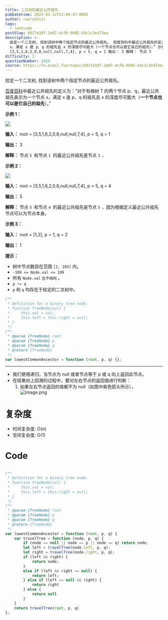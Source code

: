 ```yaml
---
title: 二叉树的最近公共祖先
pubDatetime: 2023-03-12T23:04:47.000Z
author: caorushizi
tags:
  - leetcode
postSlug: b927e10f-2e07-4cf6-9005-54c1c3ed73ea
description: >-
  给定一个二叉树, 找到该树中两个指定节点的最近公共祖先。 百度百科中最近公共祖先的定义为：“对于有根树 T 的两个节点 p、q，最近公共祖先表示为一个节点
  x，满足 x 是 p、q 的祖先且 x 的深度尽可能大（一个节点也可以是它自己的祖先）。” 示例 1： 输入： root =
  [3,5,1,6,2,0,8,null,null,7,4], p = 5, q = 1 输出： 3 解释： 节点 5
difficulty: 3
questionNumber: 1924
source: https://fe.ecool.fun/topic/b927e10f-2e07-4cf6-9005-54c1c3ed73ea
---
```


给定一个二叉树, 找到该树中两个指定节点的最近公共祖先。

[百度百科](https://baike.baidu.com/item/%E6%9C%80%E8%BF%91%E5%85%AC%E5%85%B1%E7%A5%96%E5%85%88/8918834?fr=aladdin)中最近公共祖先的定义为：“对于有根树 T 的两个节点 p、q，最近公共祖先表示为一个节点 x，满足 x 是 p、q 的祖先且 x 的深度尽可能大（**一个节点也可以是它自己的祖先**）。”

**示例 1：**

![](https://static.ecool.fun/article/771e5d00-61f3-49a7-9d57-ccde4ae5358a.png)

**输入：** root = [3,5,1,6,2,0,8,null,null,7,4], p = 5, q = 1

**输出：** 3

**解释：** 节点 `5 `和节点 `1 `的最近公共祖先是节点 `3 。`

**示例 2：**

![](https://static.ecool.fun/article/771e5d00-61f3-49a7-9d57-ccde4ae5358a.png)

**输入：** root = [3,5,1,6,2,0,8,null,null,7,4], p = 5, q = 4

**输出：** 5

**解释：** 节点 `5 `和节点 `4 `的最近公共祖先是节点 `5 。`因为根据定义最近公共祖先节点可以为节点本身。

**示例 3：**

**输入：** root = [1,2], p = 1, q = 2

**输出：** 1

**提示：**

- 树中节点数目在范围 `[2, 105]` 内。
- `-109 <= Node.val <= 109`
- 所有 `Node.val` `互不相同` 。
- `p != q`
- `p` 和 `q` 均存在于给定的二叉树中。

```js
/**
 * Definition for a binary tree node.
 * function TreeNode(val) {
 *     this.val = val;
 *     this.left = this.right = null;
 * }
 */
/**
 * @param {TreeNode} root
 * @param {TreeNode} p
 * @param {TreeNode} q
 * @return {TreeNode}
 */
var lowestCommonAncestor = function (root, p, q) {};
```

---

- 我们使用递归，当节点为 null 或者节点等于 p 或 q 向上返回此节点。
- 在结果向上回溯的过程中，要对左右节点的返回值进行判断：
  1. 如果左右节点返回的值都不为 null（如图中紫色箭头所示），
     ![image.png](https://static.ecool.fun/article/d088d5a5-e713-4117-977d-5030c527024e.png)

# 复杂度

- 时间复杂度: O(n)
- 空间复杂度: O(1)

# Code

```JavaScript

/**
 * Definition for a binary tree node.
 * function TreeNode(val) {
 *     this.val = val;
 *     this.left = this.right = null;
 * }
 */
/**
 * @param {TreeNode} root
 * @param {TreeNode} p
 * @param {TreeNode} q
 * @return {TreeNode}
 */
var lowestCommonAncestor = function (root, p, q) {
    var travelTree = function (node, p, q) {
        if (node == null || node == p || node == q) return node;
        let left = travelTree(node.left, p, q);
        let right = travelTree(node.right, p, q);
        if (left && right) {
            return node;
        }
        else if (left && right == null) {
            return left;
        } else if (left == null && right) {
            return right
        } else {
            return null
        }
    }
    return travelTree(root, p, q)
};
```
